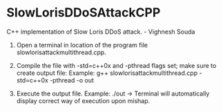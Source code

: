 # SlowLorisDDoSAttackCPP
C++ implementation of Slow Loris DDoS attack. - Vighnesh Souda


1. Open a terminal in location of the program file slowlorisattackmultithread.cpp.

2. Compile the file with -std=c++0x and -pthread flags set; make sure to create output file:
	Example: g++ slowlorisattackmultithread.cpp -std=c++0x -pthread -o out

3. Execute the output file.
	Example: ./out
	-> Terminal will automatically display correct way of execution upon mishap.
